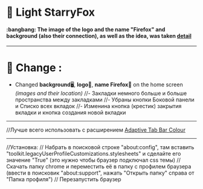 # :star2: Light StarryFox 
<p>
<h4>:bangbang: The image of the logo and the name "Firefox" and background (also their connection), as well as the idea, was taken <a href="https://github.com/sagars007/starry-fox" target="_blank">detail</a></h4>
</p>

---

# :dna: Change : 
- Changed **background**:desktop_computer:, **logo**:fox_face:, **name Firefox**:page_facing_up: on the home screen *(images and their location)*
//- Закладки немного больше и больше пространства между закладками
//- Убраны кнопки Боковой панели и Списко всех вкладок
//- Изменина кнопка (крестик) закрытия вкладки и кнопка создания новой вкладки

---

//Лучше всего использовать с расширением [Adaptive Tab Bar Colour](https://github.com/easonwong-de/Adaptive-Tab-Bar-Colour)

---

//Установка:
// Набрать в поисковой строке "about:config", там вставить "toolkit.legacyUserProfileCustomizations.stylesheets" и сделайте его значение "True" (это нужно чтобы браузер подключал css темы)
// Скачать папку chrome и переместить её в папку с профилем браузера (ввести в поисковик "about:support", нажать "Открыть папку" справа от "Папка профиля")
// Перезапустить браузер
